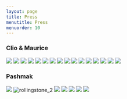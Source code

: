 ```yaml
---
layout: page
title: Press
menutitle: Press
menuorder: 10
---
```


### Clio & Maurice

<img src = "https://raw.githubusercontent.com/martinnicastro/martinnicastro.github.io/main/images/Press/Schon.png" />

<img src = "https://raw.githubusercontent.com/martinnicastro/martinnicastro.github.io/main/images/Press/schon_1.png" />

<img src = "https://raw.githubusercontent.com/martinnicastro/martinnicastro.github.io/main/images/Press/schon_3.png" />

<img src = "https://raw.githubusercontent.com/martinnicastro/martinnicastro.github.io/main/images/Press/schon_2.png" />

<img src = "https://raw.githubusercontent.com/martinnicastro/martinnicastro.github.io/main/images/Press/mtv.png" />

<img src = "https://raw.githubusercontent.com/martinnicastro/martinnicastro.github.io/main/images/Press/lost_1.png" />

<img src = "https://raw.githubusercontent.com/martinnicastro/martinnicastro.github.io/main/images/Press/lost_2.png" />

<img src = "https://raw.githubusercontent.com/martinnicastro/martinnicastro.github.io/main/images/Press/50_1.png" />

<img src = "https://raw.githubusercontent.com/martinnicastro/martinnicastro.github.io/main/images/Press/50_2.png" />

<img src = "https://raw.githubusercontent.com/martinnicastro/martinnicastro.github.io/main/images/Press/avant.png" />

<img src = "https://raw.githubusercontent.com/martinnicastro/martinnicastro.github.io/main/images/Press/bollettino.png" />

<img src = "https://raw.githubusercontent.com/martinnicastro/martinnicastro.github.io/main/images/Press/recensione_2.png" />

<img src = "https://raw.githubusercontent.com/martinnicastro/martinnicastro.github.io/main/images/Press/compilation.png" />

<img src = "https://raw.githubusercontent.com/martinnicastro/martinnicastro.github.io/main/images/Press/sky.png" />

<img src = "https://raw.githubusercontent.com/martinnicastro/martinnicastro.github.io/main/images/Press/dlso.png" />

<img src = "https://raw.githubusercontent.com/martinnicastro/martinnicastro.github.io/main/images/Press/rumore.png" />






### Pashmak



<img src = "https://raw.githubusercontent.com/martinnicastro/martinnicastro.github.io/main/images/Press/Rollingstone_1_ok_ok.png" />

<img src = "https://raw.githubusercontent.com/martinnicastro/martinnicastro.github.io/main/images/Press/Rollingstone_2_ok_ok.png" alt = "rollingstone_2" />

<img src = "https://raw.githubusercontent.com/martinnicastro/martinnicastro.github.io/main/images/Press/internazionale_ok.png" />

<img src = "https://raw.githubusercontent.com/martinnicastro/martinnicastro.github.io/main/images/Press/Sentireascoltare.png" />

<img src = "https://raw.githubusercontent.com/martinnicastro/martinnicastro.github.io/main/images/Press/Deerwaves.png" />

<img src = "https://raw.githubusercontent.com/martinnicastro/martinnicastro.github.io/main/images/Press/recensione_pash.png" />

<img src = "https://raw.githubusercontent.com/martinnicastro/martinnicastro.github.io/main/images/Press/recensione_pash_2.png" />

